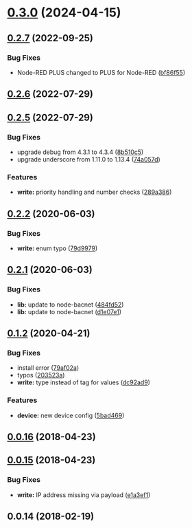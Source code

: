 # [0.3.0](https://github.com/BiancoRoyal/node-red-contrib-bacnet/compare/v0.2.7...v0.3.0) (2024-04-15)



## [0.2.7](https://github.com/BiancoRoyal/node-red-contrib-bacnet/compare/v0.2.6...v0.2.7) (2022-09-25)


### Bug Fixes

* Node-RED PLUS changed to PLUS for Node-RED ([bf86f55](https://github.com/BiancoRoyal/node-red-contrib-bacnet/commit/bf86f55dc3521915ec16b8969618fe20ef8ec31d))



## [0.2.6](https://github.com/BiancoRoyal/node-red-contrib-bacnet/compare/v0.2.5...v0.2.6) (2022-07-29)



## [0.2.5](https://github.com/BiancoRoyal/node-red-contrib-bacnet/compare/v0.2.4...v0.2.5) (2022-07-29)


### Bug Fixes

* upgrade debug from 4.3.1 to 4.3.4 ([8b510c5](https://github.com/BiancoRoyal/node-red-contrib-bacnet/commit/8b510c5b7b3cf53add8d4c11c7228b6cc03b0de5))
* upgrade underscore from 1.11.0 to 1.13.4 ([74a057d](https://github.com/BiancoRoyal/node-red-contrib-bacnet/commit/74a057d0e5f77dbd046c3b0ba228ca6cff2a0010))


### Features

* **write:** priority handling and number checks ([289a386](https://github.com/BiancoRoyal/node-red-contrib-bacnet/commit/289a386c48c722655138e19d185c272b5872ad5e))



## [0.2.2](https://github.com/BiancoRoyal/node-red-contrib-bacnet/compare/v0.2.1...v0.2.2) (2020-06-03)


### Bug Fixes

* **write:** enum typo ([79d9979](https://github.com/BiancoRoyal/node-red-contrib-bacnet/commit/79d99793271ba0e36cc02f9e96dab0f6116762b0))



## [0.2.1](https://github.com/BiancoRoyal/node-red-contrib-bacnet/compare/v0.2.0-beta.1...v0.2.1) (2020-06-03)


### Bug Fixes

* **lib:** update to node-bacnet ([484fd52](https://github.com/BiancoRoyal/node-red-contrib-bacnet/commit/484fd5209826571f1a5d5abc1c0dbde572b0c4f6))
* **lib:** update to node-bacnet ([d1e07e1](https://github.com/BiancoRoyal/node-red-contrib-bacnet/commit/d1e07e16decf3069d8a9823324a68ed3651e69b1))



## [0.1.2](https://github.com/BiancoRoyal/node-red-contrib-bacnet/compare/v0.0.16...v0.1.2) (2020-04-21)


### Bug Fixes

* install error ([79af02a](https://github.com/BiancoRoyal/node-red-contrib-bacnet/commit/79af02a145d3819d0b1b6bb6240f80553e524953))
* typos ([203523a](https://github.com/BiancoRoyal/node-red-contrib-bacnet/commit/203523a64dd4e3051e881ea63f3bdb04ee3400fe))
* **write:** type instead of tag for values ([dc92ad9](https://github.com/BiancoRoyal/node-red-contrib-bacnet/commit/dc92ad92d6828880fe17cb0f9eb7f0375a34af3c))


### Features

* **device:** new device config ([5bad469](https://github.com/BiancoRoyal/node-red-contrib-bacnet/commit/5bad469d04fea7d0da0a7686c84b515dbcb51553))



## [0.0.16](https://github.com/BiancoRoyal/node-red-contrib-bacnet/compare/v0.0.15...v0.0.16) (2018-04-23)



## [0.0.15](https://github.com/BiancoRoyal/node-red-contrib-bacnet/compare/v0.0.14...v0.0.15) (2018-04-23)


### Bug Fixes

* **write:** IP address missing via payload ([e1a3ef1](https://github.com/BiancoRoyal/node-red-contrib-bacnet/commit/e1a3ef1313f468a2123d339a54c6d737cc211201))



## 0.0.14 (2018-02-19)



